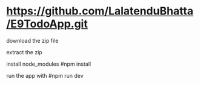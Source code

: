 # https://github.com/LalatenduBhatta/E9TodoApp.git

download the zip file

extract the zip

install node_modules #npm install

run the app with #npm run dev
